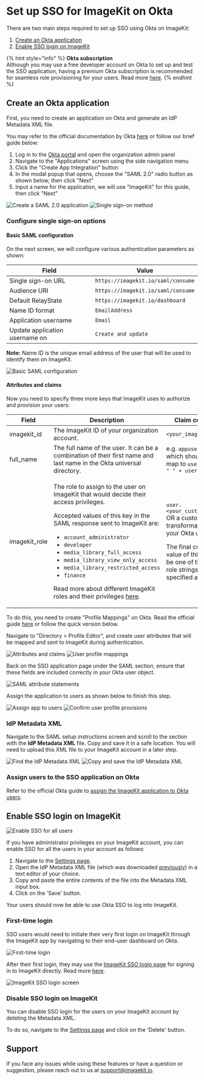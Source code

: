 # Set up SSO for ImageKit on Okta

There are two main steps required to set up SSO using Okta on ImageKit:

1. [Create an Okta application](#create-an-okta-application)
1. [Enable SSO login on ImageKit](#enable-sso-login-on-imagekit)

{% hint style="info" %}
**Okta subscription**\
Although you may use a free developer account on Okta to set up and test the SSO application, having a premium Okta subscription is recommended for seamless role provisioning for your users. Read more [here](#attributes-and-claims).
{% endhint %}


## Create an Okta application

First, you need to create an application on Okta and generate an IdP Metadata XML file.

You may refer to the official documentation by Okta [here](https://help.okta.com/en/prod/Content/Topics/Apps/Apps_App_Integration_Wizard_SAML.htm) or follow our brief guide below:

1. Log in to the [Okta portal](https://www.okta.com/) and open the organization admin panel
1. Navigate to the "Applications" screen using the side navigation menu
1. Click the "Create App Integration" button
1. In the modal popup that opens, choose the "SAML 2.0" radio button as shown below, then click "Next"
1. Input a name for the application, we will use "ImageKit" for this guide, then click "Next"

![Create a SAML 2.0 application](<../../.gitbook/assets/sso-setup-okta-1.png>)
![Single sign-on method](<../../.gitbook/assets/sso-setup-okta-2.png>)

### Configure single sign-on options

#### Basic SAML configuration

On the next screen, we will configure various authentication parameters as shown:

| **Field**                       | **Value**                                      |
| ------------------------------- | ---------------------------------------------- |
| Single sign-on URL              | `https://imagekit.io/saml/consume`             |
| Audience URI                    | `https://imagekit.io/saml/consume`             |
| Default RelayState              | `https://imagekit.io/dashboard`                |
| Name ID format                  | `EmailAddress`                                 |
| Application username            | `Email`                                        |
| Update application username on  | `Create and update`                            |

**Note:** Name ID is the unique email address of the user that will be used to identify them on ImageKit.

![Basic SAML configuration](<../../.gitbook/assets/sso-setup-okta-3.png>)

#### Attributes and claims

Now you need to specify three more keys that ImageKit uses to authorize and provision your users:

| **Field**                   | **Description**                                         | **Claim composition**                                        |
| ---------------------- | --------------------------------------------------- | -------------------------------------------------------- |
| imagekit_id            | The ImageKit ID of your organization account.  | `<your_imagekit_id>`                                                                                 |
| full_name              | The full name of the user. It can be a combination of their first name and last name in the Okta universal directory.  | e.g. `appuser.full_name` which should internally map to `user.firstName + " " + user.lastName`                                                           |
| imagekit_role          | <p>The role to assign to the user on ImageKit that would decide their access privileges.<br></p><p></p><p>Accepted values of this key in the SAML response sent to ImageKit are: </p><p></p><p><ul><li><code>account_administrator</code></li><li><code>developer</code></li><li><code>media_library_full_access</code></li><li><code>media_library_view_only_access</code></li><li><code>media_library_restricted_access</code></li><li><code>finance</code></li></ul></p><p></p><p>Read more about different ImageKit roles and their privileges [here](../user-access-management.md#user-roles).</p> | <p><code>user.<your_custom_attribute></code> OR a custom transformation, as per your Okta user mapping.<br></p><p></p><p>The final computed value of this claim **must** be one of the accepted role strings from the list specified alongside.</p>      |

To do this, you need to create "Profile Mappings" on Okta. Read the official guide [here](https://help.okta.com/oie/en-us/Content/Topics/Security/idp-config-ud-mappings.htm) or follow the quick version below.

Navigate to "Directory > Profile Editor", and create user attributes that will be mapped and sent to ImageKit during authentication. 

![Attributes and claims](<../../.gitbook/assets/sso-setup-okta-4.png>)
![User profile mappings](<../../.gitbook/assets/sso-setup-okta-5.png>)

Back on the SSO application page under the SAML section, ensure that these fields are included correctly in your Okta user object.

![SAML attribute statements](<../../.gitbook/assets/sso-setup-okta-7.png>)

Assign the application to users as shown below to finish this step.

![Assign app to users](<../../.gitbook/assets/sso-setup-okta-10.png>)
![Confirm user profile provisions](<../../.gitbook/assets/sso-setup-okta-11.png>)

### IdP Metadata XML

Navigate to the SAML setup instructions screen and scroll to the section with the **IdP Metadata XML** file. Copy and save it in a safe location. You will need to upload this XML file to your ImageKit account in a later step.

![Find the IdP Metadata XML](<../../.gitbook/assets/sso-setup-okta-8.png>)
![Copy and save the IdP Metadata XML](<../../.gitbook/assets/sso-setup-okta-9.png>)

### Assign users to the SSO application on Okta

Refer to the official Okta guide to [assign the ImageKit application to Okta users](https://help.okta.com/oie/en-us/Content/Topics/users-groups-profiles/usgp-assign-apps.htm).


## Enable SSO login on ImageKit

![Enable SSO for all users](<../../.gitbook/assets/sso-config-screen.png>)

If you have administrator privileges on your ImageKit account, you can enable SSO for all the users in your account as follows:

1. Navigate to the [Settings page](https://imagekit.io/dashboard/settings/single-sign-on). 
1. Open the IdP Metadata XML file (which was downloaded [previously](#idp-metadata-xml)) in a text editor of your choice. 
1. Copy and paste the entire contents of the file into the Metadata XML input box.
1. Click on the 'Save' button.

Your users should now be able to use Okta SSO to log into ImageKit.

### First-time login

SSO users would need to initiate their very first login on ImageKit through the ImageKit app by navigating to their end-user dashboard on Okta.

![First-time login](<../../.gitbook/assets/sso-setup-okta-12.png>)

After their first login, they may use the [ImageKit SSO login page](https://imagekit.io/single-sign-on) for signing in to ImageKit directly. Read more [here](README.md#register-a-new-user-on-imagekit-using-sso).

![ImageKit SSO login screen](<../../.gitbook/assets/sso-login-screen.png>)

### Disable SSO login on ImageKit

You can disable SSO login for the users on your ImageKit account by deleting the Metadata XML. 

To do so, navigate to the [Settings page](https://imagekit.io/dashboard/settings/single-sign-on) and click on the 'Delete' button.


## Support

If you face any issues while using these features or have a question or suggestion, please reach out to us at support@imagekit.io.

